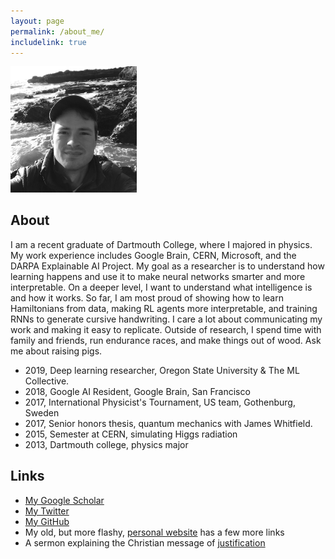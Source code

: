 ```yaml
---
layout: page
permalink: /about_me/
includelink: true
---
```


<div class="imgcap_noborder">
  <img src="/static/me-bw.png" width="40%">
</div>

## About

I am a recent graduate of Dartmouth College, where I majored in physics. My work experience includes Google Brain, CERN, Microsoft, and the DARPA Explainable AI Project. My goal as a researcher is to understand how learning happens and use it to make neural networks smarter and more interpretable. On a deeper level, I want to understand what intelligence is and how it works. So far, I am most proud of showing how to learn Hamiltonians from data, making RL agents more interpretable, and training RNNs to generate cursive handwriting. I care a lot about communicating my work and making it easy to replicate. Outside of research, I spend time with family and friends, run endurance races, and make things out of wood. Ask me about raising pigs.

* 2019, Deep learning researcher, Oregon State University & The ML Collective.
* 2018, Google AI Resident, Google Brain, San Francisco
* 2017, International Physicist's Tournament, US team, Gothenburg, Sweden
* 2017, Senior honors thesis, quantum mechanics with James Whitfield.
* 2015, Semester at CERN, simulating Higgs radiation
* 2013, Dartmouth college, physics major

## Links
* [My Google Scholar](https://scholar.google.com/citations?user=SECnlpMAAAAJ&hl=en)
* [My Twitter](https://twitter.com/samgreydanus)
* [My GitHub](https://github.com/greydanus)
* My old, but more flashy, [personal website](/about.html) has a few more links
* A sermon explaining the Christian message of [justification](/justification/)
